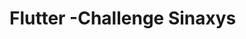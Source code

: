 # Flutter -Challenge Sinaxys

<img width="150" href="printscreens\4.png"/>  
<img width="150" href="printscreens\1.png"/>  
<img width="150" href="printscreens\2.png"/>
<img width="150" href="printscreens\3.png"/>